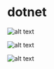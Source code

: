 # dotnet

![alt text](https://i.imgur.com/wchGjJI.png)

![alt text](https://i.imgur.com/UpsYbLu.png)


![alt text](https://i.imgur.com/d8SSv9J.png)
